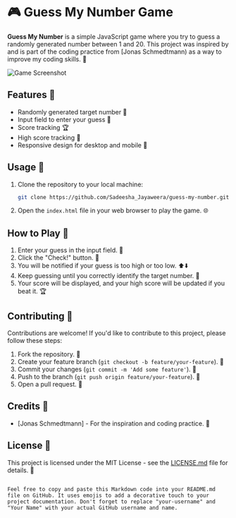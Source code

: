
# 🎮 Guess My Number Game

**Guess My Number** is a simple JavaScript game where you try to guess a randomly generated number between 1 and 20. 
This project was inspired by and is part of the coding practice from [Jonas Schmedtmann) as a way to improve my coding skills. 🚀

![Game Screenshot](screenshot.png)

## Features 🌟

- Randomly generated target number 🎲
- Input field to enter your guess 📝
- Score tracking 🏆
- High score tracking 🥇
- Responsive design for desktop and mobile 📱

## Usage 🚀

1. Clone the repository to your local machine:

   ```bash
   git clone https://github.com/Sadeesha_Jayaweera/guess-my-number.git


2. Open the `index.html` file in your web browser to play the game. 🌐

## How to Play 🎯

1. Enter your guess in the input field. 🤔
2. Click the "Check!" button. 🧐
3. You will be notified if your guess is too high or too low. ⬆️⬇️
4. Keep guessing until you correctly identify the target number. 🎉
5. Your score will be displayed, and your high score will be updated if you beat it. 🏆

## Contributing 🤝

Contributions are welcome! If you'd like to contribute to this project, please follow these steps:

1. Fork the repository. 🍴
2. Create your feature branch (`git checkout -b feature/your-feature`). 🌟
3. Commit your changes (`git commit -m 'Add some feature'`). 💬
4. Push to the branch (`git push origin feature/your-feature`). 🚀
5. Open a pull request. 📢


## Credits 🙌

- [Jonas Schmedtmann] - For the inspiration and coding practice. 👏

## License 📄

This project is licensed under the MIT License - see the [LICENSE.md](LICENSE.md) file for details. 📜

```

Feel free to copy and paste this Markdown code into your README.md file on GitHub. It uses emojis to add a decorative touch to your project documentation. Don't forget to replace "your-username" and "Your Name" with your actual GitHub username and name.
